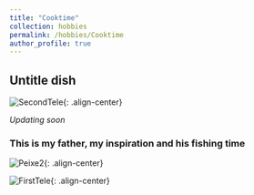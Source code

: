 ```yaml
---
title: "Cooktime"
collection: hobbies
permalink: /hobbies/Cooktime
author_profile: true
---
```


## **Untitle dish**

![SecondTele](https://fjnovais.github.io/images/P1.jpg){: .align-center}

*Updating soon*


### **This is my father, my inspiration and his fishing time**

![Peixe2](https://fjnovais.github.io/images/peixe2.jpg){: .align-center}

![FirstTele](https://fjnovais.github.io/images/peixe1.jpg){: .align-center}
